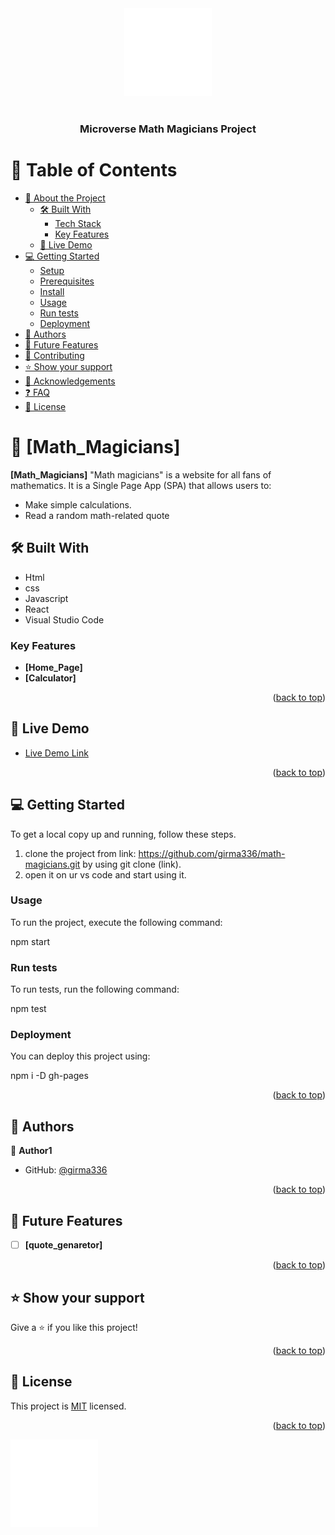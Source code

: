 <div align="center">
    <div align="center" background-color="blue">
        <img src="./murple_logo.png" alt="logo"  width="140"  height="auto"  />
    </div>
  <br/>

  <h3><b>Microverse Math Magicians Project</b></h3>

</div>


# 📗 Table of Contents

- [📖 About the Project](#about-project)
  - [🛠 Built With](#built-with)
    - [Tech Stack](#tech-stack)
    - [Key Features](#key-features)
  - [🚀 Live Demo](#live-demo)
- [💻 Getting Started](#getting-started)
  - [Setup](#setup)
  - [Prerequisites](#prerequisites)
  - [Install](#install)
  - [Usage](#usage)
  - [Run tests](#run-tests)
  - [Deployment](#triangular_flag_on_post-deployment)
- [👥 Authors](#authors)
- [🔭 Future Features](#future-features)
- [🤝 Contributing](#contributing)
- [⭐️ Show your support](#support)
- [🙏 Acknowledgements](#acknowledgements)
- [❓ FAQ](#faq)
- [📝 License](#license)


# 📖 [Math_Magicians] <a name="about-project"></a>


**[Math_Magicians]** "Math magicians" is a website for all fans of mathematics. It is a Single Page App (SPA) that allows users to:

- Make simple calculations.
- Read a random math-related quote 

## 🛠 Built With <a name="built-with"></a>

- Html
- css
- Javascript
- React 
- Visual Studio Code


### Key Features <a name="key-features"></a>

- **[Home_Page]**
- **[Calculator]**

<p align="right">(<a href="#readme-top">back to top</a>)</p>


## 🚀 Live Demo <a name="live-demo"></a>


- [Live Demo Link]()

<p align="right">(<a href="#readme-top">back to top</a>)</p>


## 💻 Getting Started <a name="getting-started"></a>

To get a local copy up and running, follow these steps.
1. clone the project from link: https://github.com/girma336/math-magicians.git by using git clone (link).
2. open it on ur vs code and start using it. 


### Usage

To run the project, execute the following command:

npm start

### Run tests

To run tests, run the following command:

npm test

### Deployment

You can deploy this project using:

npm i -D gh-pages

<p align="right">(<a href="#readme-top">back to top</a>)</p>


## 👥 Authors <a name="authors"></a>

👤 **Author1**

- GitHub: [@girma336](https://github.com/girma336)

<p align="right">(<a href="#readme-top">back to top</a>)</p>

## 🔭 Future Features <a name="future-features"></a>

- [ ] **[quote_genaretor]**


<p align="right">(<a href="#readme-top">back to top</a>)</p>


## ⭐️ Show your support <a name="support"></a>

Give a ⭐️ if you like this project!

<p align="right">(<a href="#readme-top">back to top</a>)</p>


## 📝 License <a name="license"></a>

This project is [MIT](./LICENSE) licensed.


<p align="right">(<a href="#readme-top">back to top</a>)</p>


 <img src="murple_logo.png" alt="logo" width="140"  height="auto" />
  <br/>